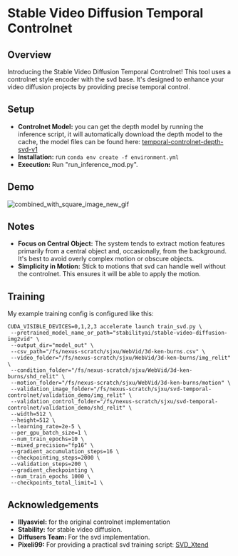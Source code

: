 # Stable Video Diffusion Temporal Controlnet

## Overview
Introducing the Stable Video Diffusion Temporal Controlnet! This tool uses a controlnet style encoder with the svd base. It's designed to enhance your video diffusion projects by providing precise temporal control.

## Setup
- **Controlnet Model:** you can get the depth model by running the inference script, it will automatically download the depth model to the cache, the model files can be found here: [temporal-controlnet-depth-svd-v1](https://huggingface.co/CiaraRowles/temporal-controlnet-depth-svd-v1)
- **Installation:** run `conda env create -f environment.yml`
- **Execution:** Run "run_inference_mod.py".

## Demo

![combined_with_square_image_new_gif](https://github.com/CiaraStrawberry/sdv_controlnet/assets/13116982/055c8d3b-074e-4aeb-9ddc-70d12b5504d5)

## Notes
- **Focus on Central Object:** The system tends to extract motion features primarily from a central object and, occasionally, from the background. It's best to avoid overly complex motion or obscure objects.
- **Simplicity in Motion:** Stick to motions that svd can handle well without the controlnet. This ensures it will be able to apply the motion.

## Training
My example training config is configured like this:
```
CUDA_VISIBLE_DEVICES=0,1,2,3 accelerate launch train_svd.py \
 --pretrained_model_name_or_path="stabilityai/stable-video-diffusion-img2vid" \
 --output_dir="model_out" \
 --csv_path="/fs/nexus-scratch/sjxu/WebVid/3d-ken-burns.csv" \
 --video_folder="/fs/nexus-scratch/sjxu/WebVid/3d-ken-burns/img_relit" \
 --condition_folder="/fs/nexus-scratch/sjxu/WebVid/3d-ken-burns/shd_relit" \
 --motion_folder="/fs/nexus-scratch/sjxu/WebVid/3d-ken-burns/motion" \
 --validation_image_folder="/fs/nexus-scratch/sjxu/svd-temporal-controlnet/validation_demo/img_relit" \
 --validation_control_folder="/fs/nexus-scratch/sjxu/svd-temporal-controlnet/validation_demo/shd_relit" \
 --width=512 \
 --height=512 \
 --learning_rate=2e-5 \
 --per_gpu_batch_size=1 \
 --num_train_epochs=10 \
 --mixed_precision="fp16" \
 --gradient_accumulation_steps=16 \
 --checkpointing_steps=2000 \
 --validation_steps=200 \
 --gradient_checkpointing \
 --num_train_epochs 1000 \
 --checkpoints_total_limit=1 \
```

## Acknowledgements
- **lllyasviel:** for the original controlnet implementation
- **Stability:** for stable video diffusion.
- **Diffusers Team:** For the svd implementation.
- **Pixeli99:** For providing a practical svd training script: [SVD_Xtend](https://github.com/pixeli99/SVD_Xtend)
